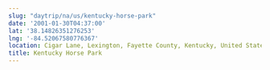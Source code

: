 ```yaml
---
slug: "daytrip/na/us/kentucky-horse-park"
date: '2001-01-30T04:37:00'
lat: '38.14826351276253'
lng: '-84.52067580776367'
location: Cigar Lane, Lexington, Fayette County, Kentucky, United States
title: Kentucky Horse Park
---
```




